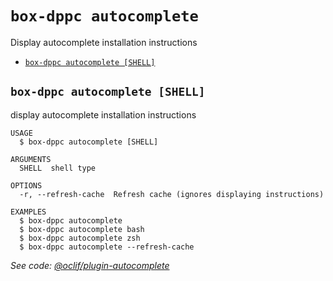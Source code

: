 `box-dppc autocomplete`
=======================

Display autocomplete installation instructions

* [`box-dppc autocomplete [SHELL]`](#box-dppc-autocomplete-shell)

## `box-dppc autocomplete [SHELL]`

display autocomplete installation instructions

```
USAGE
  $ box-dppc autocomplete [SHELL]

ARGUMENTS
  SHELL  shell type

OPTIONS
  -r, --refresh-cache  Refresh cache (ignores displaying instructions)

EXAMPLES
  $ box-dppc autocomplete
  $ box-dppc autocomplete bash
  $ box-dppc autocomplete zsh
  $ box-dppc autocomplete --refresh-cache
```

_See code: [@oclif/plugin-autocomplete](https://github.com/oclif/plugin-autocomplete/blob/v0.1.0/src/commands/autocomplete/index.ts)_
